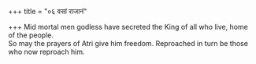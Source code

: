 +++
title = "०६ वसां राजानं"

+++
Mid mortal men godless have secreted the King of all who live, home of the people.  
     So may the prayers of Atri give him freedom. Reproached in turn be those who now reproach him.